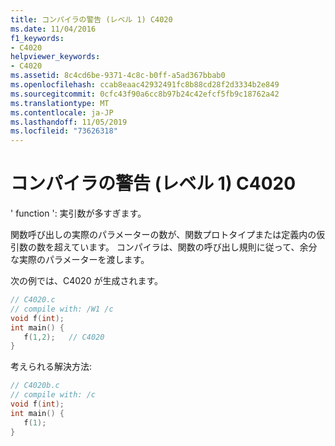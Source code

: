 ```yaml
---
title: コンパイラの警告 (レベル 1) C4020
ms.date: 11/04/2016
f1_keywords:
- C4020
helpviewer_keywords:
- C4020
ms.assetid: 8c4cd6be-9371-4c8c-b0ff-a5ad367bbab0
ms.openlocfilehash: ccab8eaac42932491fc8b88cd28f2d3334b2e849
ms.sourcegitcommit: 0cfc43f90a6cc8b97b24c42efcf5fb9c18762a42
ms.translationtype: MT
ms.contentlocale: ja-JP
ms.lasthandoff: 11/05/2019
ms.locfileid: "73626318"
---
```

# <a name="compiler-warning-level-1-c4020"></a>コンパイラの警告 (レベル 1) C4020

' function ': 実引数が多すぎます。

関数呼び出しの実際のパラメーターの数が、関数プロトタイプまたは定義内の仮引数の数を超えています。 コンパイラは、関数の呼び出し規則に従って、余分な実際のパラメーターを渡します。

次の例では、C4020 が生成されます。

```c
// C4020.c
// compile with: /W1 /c
void f(int);
int main() {
   f(1,2);   // C4020
}
```

考えられる解決方法:

```c
// C4020b.c
// compile with: /c
void f(int);
int main() {
   f(1);
}
```